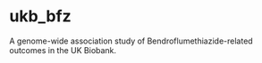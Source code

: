 # ukb_bfz
A genome-wide association study of Bendroflumethiazide-related outcomes in the UK Biobank. 

